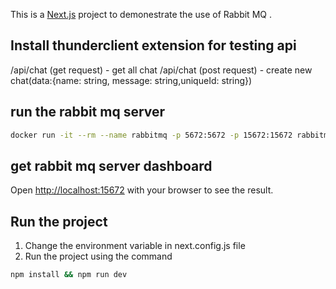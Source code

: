 This is a [Next.js](https://nextjs.org/) project to demonestrate the use of Rabbit MQ .

## Install thunderclient extension for testing api

/api/chat (get request) - get all chat
/api/chat (post request) - create new chat(data:{name: string, message: string,uniqueId: string})

## run the rabbit mq server

```bash
docker run -it --rm --name rabbitmq -p 5672:5672 -p 15672:15672 rabbitmq:3.11-management
```

## get rabbit mq server dashboard

Open [http://localhost:15672](http://localhost:15672) with your browser to see the result.

## Run the project

1. Change the environment variable in next.config.js file
2. Run the project using the command

```bash
npm install && npm run dev
```
